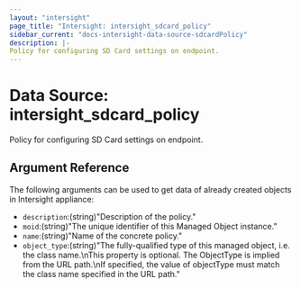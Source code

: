 ```yaml
---
layout: "intersight"
page_title: "Intersight: intersight_sdcard_policy"
sidebar_current: "docs-intersight-data-source-sdcardPolicy"
description: |-
Policy for configuring SD Card settings on endpoint.
---
```


# Data Source: intersight_sdcard_policy
Policy for configuring SD Card settings on endpoint.
## Argument Reference
The following arguments can be used to get data of already created objects in Intersight appliance:
* `description`:(string)"Description of the policy."
* `moid`:(string)"The unique identifier of this Managed Object instance."
* `name`:(string)"Name of the concrete policy."
* `object_type`:(string)"The fully-qualified type of this managed object, i.e. the class name.\nThis property is optional. The ObjectType is implied from the URL path.\nIf specified, the value of objectType must match the class name specified in the URL path."
